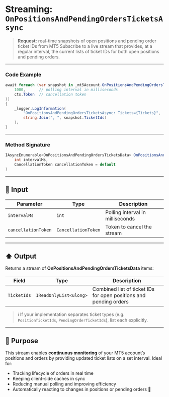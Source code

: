 # Streaming: `OnPositionsAndPendingOrdersTicketsAsync`

> **Request:** real-time snapshots of open positions and pending order ticket IDs from MT5
> Subscribe to a live stream that provides, at a regular interval, the current lists of ticket IDs for both open positions and pending orders.

---

### Code Example

```csharp
await foreach (var snapshot in _mt5Account.OnPositionsAndPendingOrdersTicketsAsync(
    1000,      // polling interval in milliseconds
    cts.Token  // cancellation token
))
{
    _logger.LogInformation(
        "OnPositionsAndPendingOrdersTicketsAsync: Tickets={Tickets}",
        string.Join(", ", snapshot.TicketIds)
    );
}
```

---

### Method Signature

```csharp
IAsyncEnumerable<OnPositionsAndPendingOrdersTicketsData> OnPositionsAndPendingOrdersTicketsAsync(
    int intervalMs,
    CancellationToken cancellationToken = default
)
```

---

## 🔽 Input

| Parameter           | Type                | Description                      |
| ------------------- | ------------------- | -------------------------------- |
| `intervalMs`        | `int`               | Polling interval in milliseconds |
| `cancellationToken` | `CancellationToken` | Token to cancel the stream       |

---

## ⬆️ Output

Returns a stream of **OnPositionsAndPendingOrdersTicketsData** items:

| Field       | Type                   | Description                                                       |
| ----------- | ---------------------- | ----------------------------------------------------------------- |
| `TicketIds` | `IReadOnlyList<ulong>` | Combined list of ticket IDs for open positions and pending orders |

> ℹ️ If your implementation separates ticket types (e.g. `PositionTicketIds`, `PendingOrderTicketIds`), list each explicitly.

---

## 🎯 Purpose

This stream enables **continuous monitoring** of your MT5 account’s positions and orders by providing updated ticket lists on a set interval. Ideal for:

* Tracking lifecycle of orders in real time
* Keeping client-side caches in sync
* Reducing manual polling and improving efficiency
* Automatically reacting to changes in positions or pending orders 🚀
